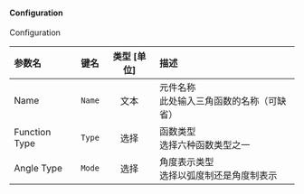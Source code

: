 <!--
DO NOT EDIT THIS FILE DIRECTLY.
This file is generated by tools/comp-docs.js.
All changes will be overwritten by regeneration.
-->

<slot class="model-parameters">

#### Configuration

Configuration

| 参数名 | 键名 | 类型 [单位] | 描述 |
|:------ |:---- |:-----------:|:---- |
| Name | `Name` | 文本 | 元件名称<br/>此处输入三角函数的名称（可缺省） |
| Function Type | `Type` | 选择 | 函数类型<br/>选择六种函数类型之一 |
| Angle Type | `Mode` | 选择 | 角度表示类型<br/>选择以弧度制还是角度制表示 |


</slot>
